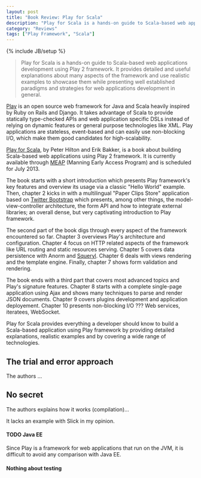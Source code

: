 ```yaml
---
layout: post
title: "Book Review: Play for Scala"
description: "Play for Scala is a hands-on guide to Scala-based web applications development using Play 2 framework."
category: "Reviews"
tags: ["Play Framework", "Scala"]
---
```

{% include JB/setup %}

> Play for Scala is a hands-on guide to Scala-based web applications development using Play 2 framework. It provides detailed and useful explanations about many aspects of the framework and use realistic examples to showcase them while presenting well established paradigms and strategies for web applications development in general.

[Play][play] is an open source web framework for Java and Scala heavily inspired by Ruby on Rails and Django. It takes advantage of Scala to provide statically type-checked APIs and web application specific DSLs instead of relying on dynamic features or general purpose technologies like XML. Play applications are stateless, event-based and can easily use non-blocking I/O, which make them good candidates for high-scalability.

[Play for Scala][playforscala], by Peter Hilton and Erik Bakker, is a book about building Scala-based web applications using Play 2 framework. It is currently available through [MEAP][meap] (Manning Early Access Program) and is scheduled for July 2013.

The book starts with a short introduction which presents Play framework's key features and overview its usage via a classic "Hello World" example. Then, chapter 2 kicks in with a multilingual "Paper Clips Store" application based on [Twitter Bootstrap][twitterbootstrap] which presents, among other things, the model-view-controller architecture, the form API and how to integrate external libraries; an overall dense, but very captivating introduction to Play framework.

The second part of the book digs through every aspect of the framework encountered so far. Chapter 3 overviews Play's architecture and configuration. Chapter 4 focus on HTTP related aspects of the framework like URL routing and static resources serving. Chapter 5 covers data persistence with Anorm and [Squeryl][squeryl]. Chapter 6 deals with views rendering and the template engine. Finally, chapter 7 shows form validation and rendering.

The book ends with a third part that covers most advanced topics and Play's signature features. Chapter 8 starts with a complete single-page application using Ajax and shows many techniques to parse and render JSON documents. Chapter 9 covers plugins development and application deployement. Chapter 10 presents non-blocking I/O ??? Web services, iteratees, WebSocket.

Play for Scala provides everything a developer should know to build a Scala-based application using Play framework by providing detailed explanations, realistic examples and by covering a wide range of technologies.

## The trial and error approach

The authors ...

## No secret

The authors explains how it works (compilation)...

It lacks an example with Slick in my opinion.

#### TODO Java EE

Since Play is a framework for web applications that run on the JVM, it is difficult to avoid any comparison with Java EE.

#### Nothing about testing

[play]: http://www.playframework.org/
[playforscala]: http://www.manning.com/hilton/
[meap]: http://www.manning.com/about/meap.html
[twitterbootstrap]: http://twitter.github.com/bootstrap/
[squeryl]: http://squeryl.org/
